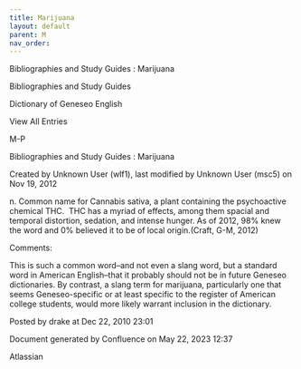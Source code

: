 ```yaml
---
title: Marijuana
layout: default
parent: M
nav_order:
---
```


Bibliographies and Study Guides : Marijuana

Bibliographies and Study Guides

Dictionary of Geneseo English

View All Entries

M-P

Bibliographies and Study Guides : Marijuana

Created by  Unknown User (wlf1), last modified by  Unknown User (msc5) on Nov 19, 2012

n. Common name for Cannabis sativa, a plant containing the psychoactive chemical THC.  THC has a myriad of effects, among them spacial and temporal distortion, sedation, and intense hunger. As of 2012, 98% knew the word and 0% believed it to be of local origin.(Craft, G-M, 2012)

Comments:

This is such a common word–and not even a slang word, but a standard word in American English–that it probably should not be in future Geneseo dictionaries. By contrast, a slang term for marijuana, particularly one that seems Geneseo-specific or at least specific to the register of American college students, would more likely warrant inclusion in the dictionary.

Posted by drake at Dec 22, 2010 23:01

Document generated by Confluence on May 22, 2023 12:37

Atlassian
